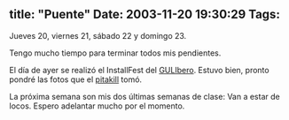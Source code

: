 title: "Puente"
Date: 2003-11-20 19:30:29
Tags: 
---
<p>Jueves 20, viernes 21, sábado 22 y domingo 23.</p>

<p>Tengo mucho tiempo para terminar todos mis pendientes.</p>

<p>El día de ayer se realizó el InstallFest del <a href="http://web.archive.org/web/20031125134728/http://www.iec.uia.mx/">GULIbero</a>. Estuvo bien, pronto pondré las fotos que el <a href="http://web.archive.org/web/20031125134728/http://polo.lavozdelsillon.net/">pitakill</a> tomó.</p>

<p>La próxima semana son mis dos últimas semanas de clase: Van a estar de locos. Espero adelantar mucho por el momento.</p>
